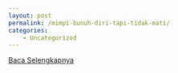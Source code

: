 ```yaml
---
layout: post
permalink: /mimpi-bunuh-diri-tapi-tidak-mati/
categories:
    - Uncategorized
---
```


[Baca Selengkapnya](/09)